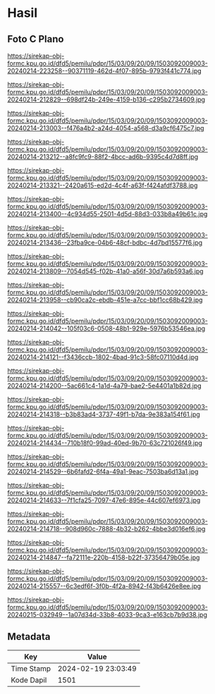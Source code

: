 # Hasil

## Foto C Plano

https://sirekap-obj-formc.kpu.go.id/dfd5/pemilu/pdpr/15/03/09/20/09/1503092009003-20240214-223258--90371119-462d-4f07-895b-9793f441c774.jpg

https://sirekap-obj-formc.kpu.go.id/dfd5/pemilu/pdpr/15/03/09/20/09/1503092009003-20240214-212829--698df24b-249e-4159-b136-c295b2734609.jpg

https://sirekap-obj-formc.kpu.go.id/dfd5/pemilu/pdpr/15/03/09/20/09/1503092009003-20240214-213003--f476a4b2-a24d-4054-a568-d3a9cf6475c7.jpg

https://sirekap-obj-formc.kpu.go.id/dfd5/pemilu/pdpr/15/03/09/20/09/1503092009003-20240214-213212--a8fc9fc9-88f2-4bcc-ad6b-9395c4d7d8ff.jpg

https://sirekap-obj-formc.kpu.go.id/dfd5/pemilu/pdpr/15/03/09/20/09/1503092009003-20240214-213321--2420a615-ed2d-4c4f-a63f-f424afdf3788.jpg

https://sirekap-obj-formc.kpu.go.id/dfd5/pemilu/pdpr/15/03/09/20/09/1503092009003-20240214-213400--4c934d55-2501-4d5d-88d3-033b8a49b61c.jpg

https://sirekap-obj-formc.kpu.go.id/dfd5/pemilu/pdpr/15/03/09/20/09/1503092009003-20240214-213436--23fba9ce-04b6-48cf-bdbc-4d7bd15577f6.jpg

https://sirekap-obj-formc.kpu.go.id/dfd5/pemilu/pdpr/15/03/09/20/09/1503092009003-20240214-213809--7054d545-f02b-41a0-a56f-30d7a6b593a6.jpg

https://sirekap-obj-formc.kpu.go.id/dfd5/pemilu/pdpr/15/03/09/20/09/1503092009003-20240214-213958--cb90ca2c-ebdb-451e-a7cc-bbf1cc68b429.jpg

https://sirekap-obj-formc.kpu.go.id/dfd5/pemilu/pdpr/15/03/09/20/09/1503092009003-20240214-214042--105f03c6-0508-48b1-929e-5976b53546ea.jpg

https://sirekap-obj-formc.kpu.go.id/dfd5/pemilu/pdpr/15/03/09/20/09/1503092009003-20240214-214121--f3436ccb-1802-4bad-91c3-58fc07110d4d.jpg

https://sirekap-obj-formc.kpu.go.id/dfd5/pemilu/pdpr/15/03/09/20/09/1503092009003-20240214-214200--5ac661c4-1a1d-4a79-bae2-5e4401a1b82d.jpg

https://sirekap-obj-formc.kpu.go.id/dfd5/pemilu/pdpr/15/03/09/20/09/1503092009003-20240214-214318--b3b83ad4-3737-49f1-b7da-9e383a154f61.jpg

https://sirekap-obj-formc.kpu.go.id/dfd5/pemilu/pdpr/15/03/09/20/09/1503092009003-20240214-214434--710b18f0-99ad-40ed-9b70-63c721026f49.jpg

https://sirekap-obj-formc.kpu.go.id/dfd5/pemilu/pdpr/15/03/09/20/09/1503092009003-20240214-214529--6b6fafd2-6f4a-49a1-9eac-7503ba6d13a1.jpg

https://sirekap-obj-formc.kpu.go.id/dfd5/pemilu/pdpr/15/03/09/20/09/1503092009003-20240214-214633--7f1cfa25-7097-47e6-895e-44c607ef6973.jpg

https://sirekap-obj-formc.kpu.go.id/dfd5/pemilu/pdpr/15/03/09/20/09/1503092009003-20240214-214718--908d960c-7888-4b32-b262-4bbe3d016ef6.jpg

https://sirekap-obj-formc.kpu.go.id/dfd5/pemilu/pdpr/15/03/09/20/09/1503092009003-20240214-214847--fa72111e-220b-4158-b22f-37356479b05e.jpg

https://sirekap-obj-formc.kpu.go.id/dfd5/pemilu/pdpr/15/03/09/20/09/1503092009003-20240214-215557--6c3edf6f-3f0b-4f2a-8942-f43b6426e8ee.jpg

https://sirekap-obj-formc.kpu.go.id/dfd5/pemilu/pdpr/15/03/09/20/09/1503092009003-20240215-032949--1a07d34d-33b8-4033-9ca3-e163cb7b9d38.jpg


## Metadata

| Key        | Value               |
| ---------- | ------------------- |
| Time Stamp | 2024-02-19 23:03:49 |
| Kode Dapil | 1501                |




